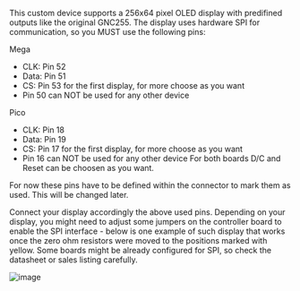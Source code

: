 This custom device supports a 256x64 pixel OLED display with predifined outputs like the original GNC255.
The display uses hardware SPI for communication, so you MUST use the following pins:

Mega
* CLK: Pin 52
* Data: Pin 51
* CS: Pin 53 for the first display, for more choose as you want
* Pin 50 can NOT be used for any other device

Pico
* CLK: Pin 18
* Data: Pin 19
* CS: Pin 17 for the first display, for more choose as you want
* Pin 16 can NOT be used for any other device
For both boards D/C and Reset can be choosen as you want.

For now these pins have to be defined within the connector to mark them as used. This will be changed later.

Connect your display accordingly the above used pins. Depending on your display, you might need to adjust some 
jumpers on the controller board to enable the SPI interface - below is one example of such display that works
once the zero ohm resistors were moved to the positions marked with yellow. Some boards might be already configured
for SPI, so check the datasheet or sales listing carefully.

![image](https://github.com/MobiFlight/MobiFlight-CustomDevices/assets/2587818/c2368dea-6da4-47e7-84b9-33f550802159)

